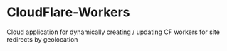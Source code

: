 # CloudFlare-Workers

Cloud application for dynamically creating / updating CF workers for site redirects by geolocation 
